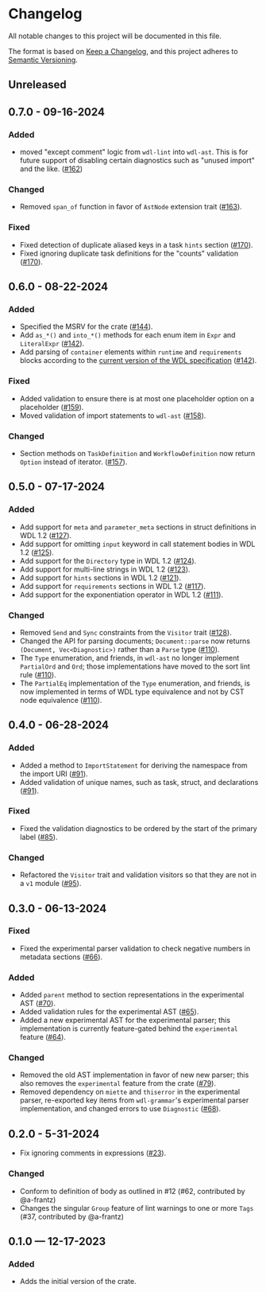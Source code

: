 # Changelog

All notable changes to this project will be documented in this file.

The format is based on [Keep a Changelog](https://keepachangelog.com/en/1.1.0/),
and this project adheres to [Semantic Versioning](https://semver.org/spec/v2.0.0.html).

## Unreleased

## 0.7.0 - 09-16-2024

### Added

* moved "except comment" logic from `wdl-lint` into `wdl-ast`.
  This is for future support of disabling certain diagnostics such as "unused import" and the like.
  ([#162](https://github.com/stjude-rust-labs/wdl/pull/162))

### Changed

* Removed `span_of` function in favor of `AstNode` extension trait ([#163](https://github.com/stjude-rust-labs/wdl/pull/163)).

### Fixed

* Fixed detection of duplicate aliased keys in a task `hints` section ([#170](https://github.com/stjude-rust-labs/wdl/pull/170)).
* Fixed ignoring duplicate task definitions for the "counts" validation ([#170](https://github.com/stjude-rust-labs/wdl/pull/170)).

## 0.6.0 - 08-22-2024

### Added

* Specified the MSRV for the crate ([#144](https://github.com/stjude-rust-labs/wdl/pull/144)).
* Add `as_*()` and `into_*()` methods for each enum item in `Expr` and `LiteralExpr`
  ([#142](https://github.com/stjude-rust-labs/wdl/pull/142)).
* Add parsing of `container` elements within `runtime` and `requirements` blocks
  according to the [current version of the WDL
  specification](https://github.com/openwdl/wdl/blob/wdl-1.2/SPEC.md#container)
  ([#142](https://github.com/stjude-rust-labs/wdl/pull/142)).

### Fixed

* Added validation to ensure there is at most one placeholder option on a
  placeholder ([#159](https://github.com/stjude-rust-labs/wdl/pull/159)).
* Moved validation of import statements to `wdl-ast` ([#158](https://github.com/stjude-rust-labs/wdl/pull/158)).

### Changed

* Section methods on `TaskDefinition` and `WorkflowDefinition` now return
  `Option` instead of iterator. ([#157](https://github.com/stjude-rust-labs/wdl/pull/157)).

## 0.5.0 - 07-17-2024

### Added

* Add support for `meta` and `parameter_meta` sections in struct definitions in
  WDL 1.2 ([#127](https://github.com/stjude-rust-labs/wdl/pull/127)).
* Add support for omitting `input` keyword in call statement bodies in WDL 1.2
  ([#125](https://github.com/stjude-rust-labs/wdl/pull/125)).
* Add support for the `Directory` type in WDL 1.2 ([#124](https://github.com/stjude-rust-labs/wdl/pull/124)).
* Add support for multi-line strings in WDL 1.2 ([#123](https://github.com/stjude-rust-labs/wdl/pull/123)).
* Add support for `hints` sections in WDL 1.2 ([#121](https://github.com/stjude-rust-labs/wdl/pull/121)).
* Add support for `requirements` sections in WDL 1.2 ([#117](https://github.com/stjude-rust-labs/wdl/pull/117)).
* Add support for the exponentiation operator in WDL 1.2 ([#111](https://github.com/stjude-rust-labs/wdl/pull/111)).

### Changed

* Removed `Send` and `Sync` constraints from the `Visitor` trait
  ([#128](https://github.com/stjude-rust-labs/wdl/pull/128)).
* Changed the API for parsing documents; `Document::parse` now returns
  `(Document, Vec<Diagnostic>)` rather than a `Parse` type ([#110](https://github.com/stjude-rust-labs/wdl/pull/110)).
* The `Type` enumeration, and friends, in `wdl-ast` no longer implement
  `PartialOrd`  and `Ord`; those implementations have moved to the sort lint
  rule ([#110](https://github.com/stjude-rust-labs/wdl/pull/110)).
* The `PartialEq` implementation of the `Type` enumeration, and friends, is now
  implemented in terms of WDL type equivalence and not by CST node equivalence
  ([#110](https://github.com/stjude-rust-labs/wdl/pull/110)).

## 0.4.0 - 06-28-2024

### Added

* Added a method to `ImportStatement` for deriving the namespace from the
  import URI ([#91](https://github.com/stjude-rust-labs/wdl/pull/91)).
* Added validation of unique names, such as task, struct, and declarations
  ([#91](https://github.com/stjude-rust-labs/wdl/pull/91)).

### Fixed

* Fixed the validation diagnostics to be ordered by the start of the primary
  label ([#85](https://github.com/stjude-rust-labs/wdl/pull/85)).

### Changed

* Refactored the `Visitor` trait and validation visitors so that they are not
  in a `v1` module ([#95](https://github.com/stjude-rust-labs/wdl/pull/95)).

## 0.3.0 - 06-13-2024

### Fixed

* Fixed the experimental parser validation to check negative numbers in
  metadata sections ([#66](https://github.com/stjude-rust-labs/wdl/pull/66)).

### Added

* Added `parent` method to section representations in the experimental AST
  ([#70](https://github.com/stjude-rust-labs/wdl/pull/70)).
* Added validation rules for the experimental AST ([#65](https://github.com/stjude-rust-labs/wdl/pull/65)).
* Added a new experimental AST for the experimental parser; this implementation
  is currently feature-gated behind the `experimental` feature ([#64](https://github.com/stjude-rust-labs/wdl/pull/64)).

### Changed

* Removed the old AST implementation in favor of new new parser; this also
  removes the `experimental` feature from the crate ([#79](https://github.com/stjude-rust-labs/wdl/pull/79)).
* Removed dependency on `miette` and `thiserror` in the experimental parser,
  re-exported key items from `wdl-grammar`'s experimental parser implementation,
  and changed errors to use `Diagnostic` ([#68](https://github.com/stjude-rust-labs/wdl/pull/68)).

## 0.2.0 - 5-31-2024

* Fix ignoring comments in expressions ([#23](https://github.com/stjude-rust-labs/wdl/pull/23)).

### Changed

* Conform to definition of body as outlined in #12 (#62, contributed by @a-frantz)
* Changes the singular `Group` feature of lint warnings to one or more `Tags` (#37, contributed by @a-frantz)

## 0.1.0 — 12-17-2023

### Added

* Adds the initial version of the crate.
